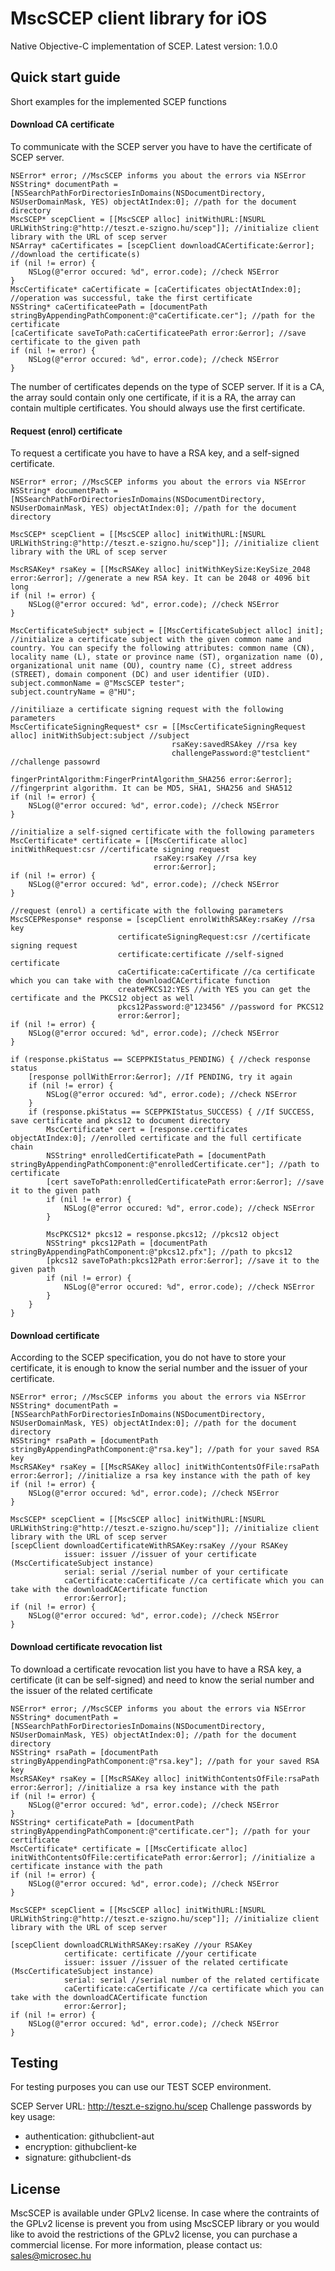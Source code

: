 MscSCEP client library for iOS
==============================
Native Objective-C implementation of SCEP. 
Latest version: 1.0.0

Quick start guide
-----------------
Short examples for the implemented SCEP functions

#### Download CA certificate
To communicate with the SCEP server you have to have the certificate of SCEP server.
```
NSError* error; //MscSCEP informs you about the errors via NSError
NSString* documentPath = [NSSearchPathForDirectoriesInDomains(NSDocumentDirectory, NSUserDomainMask, YES) objectAtIndex:0]; //path for the document directory
MscSCEP* scepClient = [[MscSCEP alloc] initWithURL:[NSURL URLWithString:@"http://teszt.e-szigno.hu/scep"]]; //initialize client library with the URL of scep server
NSArray* caCertificates = [scepClient downloadCACertificate:&error]; //download the certificate(s)
if (nil != error) {
    NSLog(@"error occured: %d", error.code); //check NSError
}
MscCertificate* caCertificate = [caCertificates objectAtIndex:0]; //operation was successful, take the first certificate
NSString* caCertificateePath = [documentPath stringByAppendingPathComponent:@"caCertificate.cer"]; //path for the certificate
[caCertificate saveToPath:caCertificateePath error:&error]; //save certificate to the given path
if (nil != error) {
    NSLog(@"error occured: %d", error.code); //check NSError
}
```
The number of certificates depends on the type of SCEP server. If it is a CA, the array sould contain only one certificate, if it is a RA, the array can contain multiple certificates. You should always use the first certificate. 

#### Request (enrol) certificate
To request a certificate you have to have a RSA key, and a self-signed certificate.
```
NSError* error; //MscSCEP informs you about the errors via NSError
NSString* documentPath = [NSSearchPathForDirectoriesInDomains(NSDocumentDirectory, NSUserDomainMask, YES) objectAtIndex:0]; //path for the document directory
    
MscSCEP* scepClient = [[MscSCEP alloc] initWithURL:[NSURL URLWithString:@"http://teszt.e-szigno.hu/scep"]]; //initialize client library with the URL of scep server
    
MscRSAKey* rsaKey = [[MscRSAKey alloc] initWithKeySize:KeySize_2048 error:&error]; //generate a new RSA key. It can be 2048 or 4096 bit long
if (nil != error) {
    NSLog(@"error occured: %d", error.code); //check NSError
}

MscCertificateSubject* subject = [[MscCertificateSubject alloc] init]; //initialize a certificate subject with the given common name and country. You can specify the following attributes: common name (CN), locality name (L), state or province name (ST), organization name (O), organizational unit name (OU), country name (C), street address (STREET), domain component (DC) and user identifier (UID).
subject.commonName = @"MscSCEP tester";
subject.countryName = @"HU";

//initiliaze a certificate signing request with the following parameters
MscCertificateSigningRequest* csr = [[MscCertificateSigningRequest alloc] initWithSubject:subject //subject
                                    rsaKey:savedRSAkey //rsa key
                                    challengePassword:@"testclient" //challenge passowrd 
                                    fingerPrintAlgorithm:FingerPrintAlgorithm_SHA256 error:&error]; //fingerprint algorithm. It can be MD5, SHA1, SHA256 and SHA512
if (nil != error) {
    NSLog(@"error occured: %d", error.code); //check NSError
}

//initialize a self-signed certificate with the following parameters 
MscCertificate* certificate = [[MscCertificate alloc] initWithRequest:csr //certificate signing request 
                                rsaKey:rsaKey //rsa key 
                                error:&error];
if (nil != error) {
    NSLog(@"error occured: %d", error.code); //check NSError
}

//request (enrol) a certificate with the following parameters
MscSCEPResponse* response = [scepClient enrolWithRSAKey:rsaKey //rsa key
                        certificateSigningRequest:csr //certificate signing request 
                        certificate:certificate //self-signed certificate
                        caCertificate:caCertificate //ca certificate which you can take with the downloadCACertificate function
                        createPKCS12:YES //with YES you can get the certificate and the PKCS12 object as well
                        pkcs12Password:@"123456" //password for PKCS12 
                        error:&error]; 
if (nil != error) {
    NSLog(@"error occured: %d", error.code); //check NSError
}

if (response.pkiStatus == SCEPPKIStatus_PENDING) { //check response status
    [response pollWithError:&error]; //If PENDING, try it again
    if (nil != error) {
        NSLog(@"error occured: %d", error.code); //check NSError
    }
    if (response.pkiStatus == SCEPPKIStatus_SUCCESS) { //If SUCCESS, save certificate and pkcs12 to document directory
        MscCertificate* cert = [response.certificates objectAtIndex:0]; //enrolled certificate and the full certificate chain
        NSString* enrolledCertificatePath = [documentPath stringByAppendingPathComponent:@"enrolledCertificate.cer"]; //path to certificate
        [cert saveToPath:enrolledCertificatePath error:&error]; //save it to the given path
        if (nil != error) {
            NSLog(@"error occured: %d", error.code); //check NSError
        }
        
        MscPKCS12* pkcs12 = response.pkcs12; //pkcs12 object
        NSString* pkcs12Path = [documentPath stringByAppendingPathComponent:@"pkcs12.pfx"]; //path to pkcs12
        [pkcs12 saveToPath:pkcs12Path error:&error]; //save it to the given path
        if (nil != error) {
            NSLog(@"error occured: %d", error.code); //check NSError
        }
    }
}
```


#### Download certificate
According to the SCEP specification, you do not have to store your certificate, it is enough to know the serial number and the issuer of your certificate. 
```
NSError* error; //MscSCEP informs you about the errors via NSError
NSString* documentPath = [NSSearchPathForDirectoriesInDomains(NSDocumentDirectory, NSUserDomainMask, YES) objectAtIndex:0]; //path for the document directory
NSString* rsaPath = [documentPath stringByAppendingPathComponent:@"rsa.key"]; //path for your saved RSA key
MscRSAKey* rsaKey = [[MscRSAKey alloc] initWithContentsOfFile:rsaPath error:&error]; //initialize a rsa key instance with the path of key
if (nil != error) {
    NSLog(@"error occured: %d", error.code); //check NSError
}

MscSCEP* scepClient = [[MscSCEP alloc] initWithURL:[NSURL URLWithString:@"http://teszt.e-szigno.hu/scep"]]; //initialize client library with the URL of scep server
[scepClient downloadCertificateWithRSAKey:rsaKey //your RSAKey
            issuer: issuer //issuer of your certificate (MscCertificateSubject instance)
            serial: serial //serial number of your certificate
            caCertificate:caCertificate //ca certificate which you can take with the downloadCACertificate function
            error:&error];
if (nil != error) {
    NSLog(@"error occured: %d", error.code); //check NSError
}
```

#### Download certificate revocation list
To download a certificate revocation list you have to have a RSA key, a certificate (it can be self-signed) and need to know the serial number and the issuer of the related certificate 
```
NSError* error; //MscSCEP informs you about the errors via NSError
NSString* documentPath = [NSSearchPathForDirectoriesInDomains(NSDocumentDirectory, NSUserDomainMask, YES) objectAtIndex:0]; //path for the document directory
NSString* rsaPath = [documentPath stringByAppendingPathComponent:@"rsa.key"]; //path for your saved RSA key
MscRSAKey* rsaKey = [[MscRSAKey alloc] initWithContentsOfFile:rsaPath error:&error]; //initialize a rsa key instance with the path
if (nil != error) {
    NSLog(@"error occured: %d", error.code); //check NSError
}
NSString* certificatePath = [documentPath stringByAppendingPathComponent:@"certificate.cer"]; //path for your certificate
MscCertificate* certificate = [[MscCertificate alloc] initWithContentsOfFile:certificatePath error:&error]; //initialize a certificate instance with the path
if (nil != error) {
    NSLog(@"error occured: %d", error.code); //check NSError
}

MscSCEP* scepClient = [[MscSCEP alloc] initWithURL:[NSURL URLWithString:@"http://teszt.e-szigno.hu/scep"]]; //initialize client library with the URL of scep server

[scepClient downloadCRLWithRSAKey:rsaKey //your RSAKey
            certificate: certificate //your certificate
            issuer: issuer //issuer of the related certificate (MscCertificateSubject instance)
            serial: serial //serial number of the related certificate
            caCertificate:caCertificate //ca certificate which you can take with the downloadCACertificate function
            error:&error];
if (nil != error) {
    NSLog(@"error occured: %d", error.code); //check NSError
}
```

Testing
-------
For testing purposes you can use our TEST SCEP environment. 

SCEP Server URL: http://teszt.e-szigno.hu/scep
Challenge passwords by key usage: 
- authentication: githubclient-aut
- encryption:     githubclient-ke
- signature:      githubclient-ds       

License
-------
MscSCEP is available under GPLv2 license. In case where the contraints of the GPLv2 license is prevent you from using MscSCEP library or you would like to avoid the restrictions of the GPLv2 license, you can purchase a commercial license. For more information, please contact us: sales@microsec.hu
